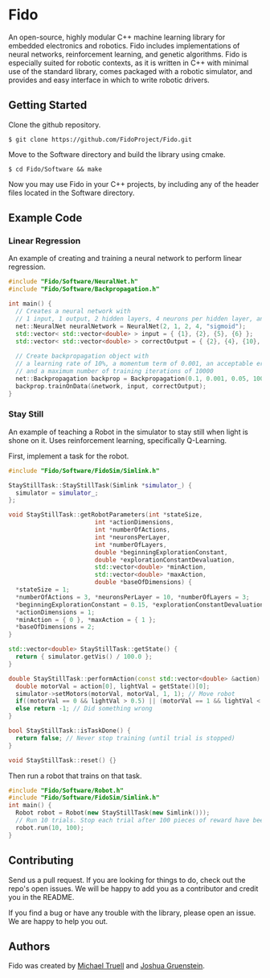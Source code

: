 # Fido

An open-source, highly modular C++ machine learning library for embedded electronics and robotics. Fido includes implementations of neural networks, reinforcement learning, and genetic algorithms. Fido is especially suited for robotic contexts, as it is written in C++ with minimal use of the standard library, comes packaged with a robotic simulator, and provides and easy interface in which to write robotic drivers.

## Getting Started

Clone the github repository.
```
$ git clone https://github.com/FidoProject/Fido.git
```

Move to the Software directory and build the library using cmake.
```
$ cd Fido/Software && make
```

Now you may use Fido in your C++ projects, by including any of the header files located in the Software directory.

## Example Code

### Linear Regression 

An example of creating and training a neural network to perform linear regression.

```cpp
#include "Fido/Software/NeuralNet.h"
#include "Fido/Software/Backpropagation.h"

int main() {
  // Creates a neural network with 
  // 1 input, 1 output, 2 hidden layers, 4 neurons per hidden layer, and a sigmoid activation function.
  net::NeuralNet neuralNetwork = NeuralNet(2, 1, 2, 4, "sigmoid");
  std::vector< std::vector<double> > input = { {1}, {2}, {5}, {6} };
  std::vector< std::vector<double> > correctOutput = { {2}, {4}, {10}, {12} };
  
  // Create backpropagation object with 
  // a learning rate of 10%, a momentum term of 0.001, an acceptable error level of 5%, 
  // and a maximum number of training iterations of 10000
  net::Backpropagation backprop = Backpropagation(0.1, 0.001, 0.05, 10000);
  backprop.trainOnData(&network, input, correctOutput);
}
```

### Stay Still

An example of teaching a Robot in the simulator to stay still when light is shone on it. Uses reinforcement learning, specifically Q-Learning.

First, implement a task for the robot.

```cpp
#include "Fido/Software/FidoSim/Simlink.h"

StayStillTask::StayStillTask(Simlink *simulator_) { 
  simulator = simulator_; 
};

void StayStillTask::getRobotParameters(int *stateSize,
						int *actionDimensions,
						int *numberOfActions,
						int *neuronsPerLayer,
						int *numberOfLayers,
						double *beginningExplorationConstant,
						double *explorationConstantDevaluation,
						std::vector<double> *minAction,
						std::vector<double> *maxAction,
						double *baseOfDimensions) {
  *stateSize = 1;
  *numberOfActions = 3, *neuronsPerLayer = 10, *numberOfLayers = 3;
  *beginningExplorationConstant = 0.15, *explorationConstantDevaluation = 1;
  *actionDimensions = 1;
  *minAction = { 0 }, *maxAction = { 1 };
  *baseOfDimensions = 2;
}

std::vector<double> StayStillTask::getState() { 
  return { simulator.getVis() / 100.0 };
}

double StayStillTask::performAction(const std::vector<double> &action) {
  double motorVal = action[0], lightVal = getState()[0];
  simulator->setMotors(motorVal, motorVal, 1, 1); // Move robot
  if((motorVal == 0 && lightVal > 0.5) || (motorVal == 1 && lightVal < 0.1)) return 1; // Did something right
  else return -1; // Did something wrong
}

bool StayStillTask::isTaskDone() { 
  return false; // Never stop training (until trial is stopped)
}

void StayStillTask::reset() {}
```

Then run a robot that trains on that task.

```cpp
#include "Fido/Software/Robot.h"
#include "Fido/Software/FidoSim/Simlink.h"
int main() {
  Robot robot = Robot(new StayStillTask(new Simlink()));
  // Run 10 trials. Stop each trial after 100 pieces of reward have been given to the roobt.
  robot.run(10, 100);
}
```


## Contributing

Send us a pull request. If you are looking for things to do, check out the repo's open issues. We will be happy to add you as a contributor and credit you in the README.

If you find a bug or have any trouble with the library, please open an issue. We are happy to help you out.

## Authors

Fido was created by [Michael Truell](https://github.com/truell20) and [Joshua Gruenstein](https://github.com/joshuagruenstein).
